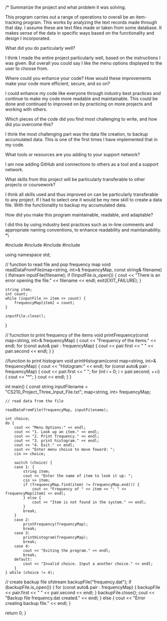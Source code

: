 /* Summarize the project and what problem it was solving.

This program carries out a range of operations to overall be an item-tracking program. This works by analyzing the text records made through that day. I assume these are text files made or taken from some database. It makes sense of the data in specific ways based on the functionality and design I incorporated. 


What did you do particularly well?

I think I made the entire project particularly well, based on the instructions I was given. But overall you could say I like the menu options displayed to the user to choose from. 

Where could you enhance your code? How would these improvements make your code more efficient, secure, and so on?

I could enhance my code like everyone through industry best practices and continue to make my code more readable and maintainable. This could be done and continued to improved on by practicing on more projects and working with others.

Which pieces of the code did you find most challenging to write, and how did you overcome this? 

I think the most challenging part was the data file creation, to backup accumulated data. This is one of the first times I have implemented that in my code. 

What tools or resources are you adding to your support network?

I am now adding GitHub and connections to others as a tool and a support network. 

What skills from this project will be particularly transferable to other projects or coursework?

I think all skills used and thus improved on can be particularly transferable to any project. If I had to select one it would be my new skill to create a data file. With the functionality to backup my accumulated data. 

How did you make this program maintainable, readable, and adaptable?

I did this by using industry best practices such as in-line comments and appropriate naming conventions, to enhance readability and maintainability. *\



#include <iostream>
#include <fstream>
#include <string>
#include <map>

using namespace std;

// function to read file and pop frequency map
void readDataFromFile(map<string, int>& frequencyMap, const string& filename) {
	ifstream inputFile(filename);
	if (!inputFile.is_open()) {
		cout << "There is an error opening the file." << filename << endl;
		exit(EXIT_FAILURE);
	}

	string item;
	int count;
	while (inputFile >> item >> count) {
		frequencyMap[item] = count;
	}

	inputFile.close();
}

// fucnction to print frequency of the items 
void printFrequency(const map<string, int>& frequencyMap) {
	cout << "Frequency of the items." << endl;
	for (const auto& pair : frequencyMap) {
		cout << pair.first << " " << pair.second << endl;
	}
}

//function to print histogram
void printHistogram(const map<string, int>& frequencyMap) {
	cout << "Histogram:" << endl;
	for (const auto& pair : frequencyMap) {
		cout << pair.first << " ";
		for (int i = 0; i < pair.second; ++i) {
			cout << "*";
		}
		cout << endl;
	}
}

int main() {
	const string inputFilename = "CS210_Project_Three_Input_File.txt";
	map<string, int> frequencyMap;

	// read data from the file 

	readDataFromFile(frequencyMap, inputFilename);

	int choice;
	do {
		cout << "Menu Options:" << endl;
		cout << "1. Look up an item." << endl;
		cout << "2. Print frequency." << endl;
		cout << "3. print histogram." << endl;
		cout << "4. Exit." << endl;
		cout << "Enter menu choice to move foward: ";
		cin >> choice;

		switch (choice) {
		case 1: {
			string item;
			cout << "Enter the name of item to look it up: ";
			cin >> item;
			if (frequencyMap.find(item) != frequencyMap.end()) {
				cout << "Frequency of " << item << ": " << frequencyMap[item] << endl;
			} else {
				cout << "Item is not found in the system." << endl;
			}
			break;
		}
		case 2:
			printFrequency(frequencyMap);
			break;
		case 3:
			printHistogram(frequencyMap);
			break;
		case 4:
			cout << "Exiting the program." << endl;
			break;
		default:
			cout << "Invalid choice. Input a another choice." << endl;
		}
	} while (choice != 4);


// create backup file 
ofstream backupFile("frequency.dat");
if (backupFile.is_open()) {
	for (const auto& pair : frequencyMap) {
		backupFile << pair.first << " " << pair.second << endl;
	}
	backupFile.close();
	cout << "Backup file frequency.dat created." << endl;
} else {
	cout << "Error creating backup file." << endl;
}

return 0;
}

